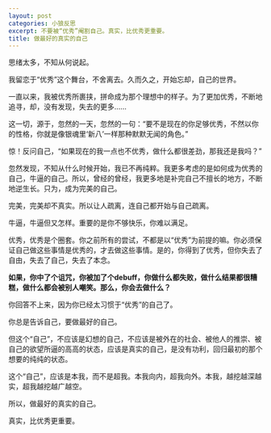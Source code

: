 ```yaml
---
layout: post
categories: 小狼反思
excerpt: 不要被“优秀”阉割自己。真实，比优秀更重要。
title: 做最好的真实的自己
---
```


思绪太多，不知从何说起。

我留恋于“优秀”这个舞台，不舍离去。久而久之，开始忘却，自己的世界。

一直以来，我被优秀所裹挟，拼命成为那个理想中的样子。为了更加优秀，不断地追寻，却，没有发现，失去的更多……

这一切，源于，忽然的一天，忽然的一句：“要不是现在的你足够优秀，不然以你的性格，你就是像银魂里‘新八’一样那种默默无闻的角色。”

惊！反问自己，“如果现在的我一点也不优秀，做什么都很差劲，那我还是我吗？”

忽然发现，不知从什么时候开始，我已不再纯粹。我更多考虑的是如何成为优秀的自己，牛逼的自己。所以，曾经的曾经，我更多地是补完自己不擅长的地方，不断地逆生长。只为，成为完美的自己。

完美，完美却不真实。所以让人疏离，连自己都开始与自己疏离。

牛逼，牛逼但又怎样。重要的是你不够快乐，你难以满足。

优秀，优秀是个圈套。你之前所有的尝试，不都是以“优秀”为前提的嘛。你必须保证自己做这些事情是优秀的，才去做这些事情。是的，你得到了优秀，但你失去了自由，失去了自己，失去了本念。

**如果，你中了个诅咒，你被加了个debuff，你做什么都失败，做什么结果都很糟糕，做什么都会被别人嘲笑。那么，你会去做什么？**

你回答不上来，因为你已经太习惯于“优秀”的自己了。

你总是告诉自己，要做最好的自己。

但这个“自己”，不应该是幻想的自己，不应该是被外在的社会、被他人的推崇、被自己的欲望所逼的高高的状态，应该是真实的自己，是没有功利，回归最初的那个想要的纯纯的状态。

这个“自己”，应该是本我，而不是超我。本我向内，超我向外。本我，越挖越深越实，超我越挖越广越空。

所以，做最好的真实的自己。

真实，比优秀更重要。
